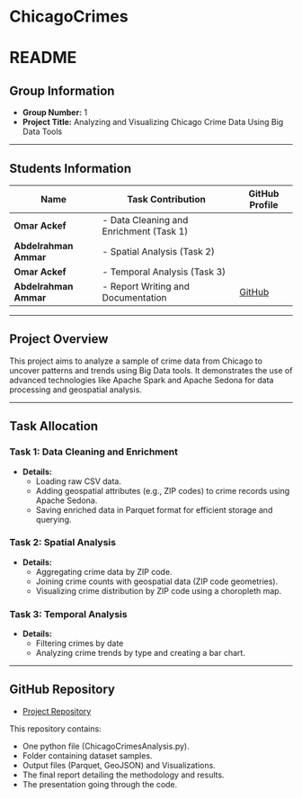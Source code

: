 # ChicagoCrimes
# README

## Group Information
- **Group Number:** 1
- **Project Title:** Analyzing and Visualizing Chicago Crime Data Using Big Data Tools

---

## Students Information

| Name                   | Task Contribution                        | GitHub Profile |
|------------------------|------------------------------------------|----------------|
| **Omar Ackef**         | - Data Cleaning and Enrichment (Task 1)  |
| **Abdelrahman Ammar**  | - Spatial Analysis (Task 2)              |
| **Omar Ackef**         | - Temporal Analysis (Task 3)             |
| **Abdelrahman Ammar**  | - Report Writing and Documentation       | [GitHub](https://github.com/abdelrahman-ammar1/ChicagoCrimes/tree/main) |

---

## Project Overview

This project aims to analyze a sample of crime data from Chicago to uncover patterns and trends using Big Data tools. It demonstrates the use of advanced technologies like Apache Spark and Apache Sedona for data processing and geospatial analysis.

---

## Task Allocation

### Task 1: Data Cleaning and Enrichment
- **Details:**
  - Loading raw CSV data.
  - Adding geospatial attributes (e.g., ZIP codes) to crime records using Apache Sedona.
  - Saving enriched data in Parquet format for efficient storage and querying.

### Task 2: Spatial Analysis
- **Details:**
  - Aggregating crime data by ZIP code.
  - Joining crime counts with geospatial data (ZIP code geometries).
  - Visualizing crime distribution by ZIP code using a choropleth map.

### Task 3: Temporal Analysis
- **Details:**
  - Filtering crimes by date
  - Analyzing crime trends by type and creating a bar chart.

---

## GitHub Repository

- [Project Repository](https://github.com/abdelrahman-ammar1/ChicagoCrimes/tree/main)

This repository contains:
- One python file (ChicagoCrimesAnalysis.py).
- Folder containing dataset samples.
- Output files (Parquet, GeoJSON) and Visualizations.
- The final report detailing the methodology and results.
- The presentation going through the code.
